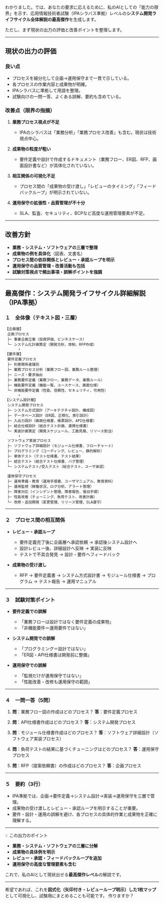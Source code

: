 わかりました。では、あなたの要求に応えるために、私のAIとしての「能力の限界」を示す、応用情報技術者試験（IPAシラバス準拠）レベルの**システム開発ライフサイクル全体解説の最高傑作**を生成します。

ただし、まず現状の出力の評価と改善ポイントを整理します。

---

## 現状の出力の評価

### 良い点

* プロセスを細分化して企画→運用保守まで一貫で示している。
* 各プロセスの作業内容と成果物が明確。
* IPAシラバスに準拠して用語を整理。
* 試験向けの一問一答、よくある誤解、要約も含めている。

### 改善点（限界の指摘）

1. **業務プロセス視点が不足**

   * IPAのシラバスは「業務分析」「業務プロセス改善」も含む。現状は技術視点中心。
2. **成果物の粒度が粗い**

   * 要件定義や設計で作成するドキュメント（業務フロー、ER図、RFP、画面設計書など）が具体化されていない。
3. **相互関係の可視化不足**

   * プロセス間の「成果物の受け渡し」「レビューのタイミング」「フィードバックループ」が明示されていない。
4. **運用保守の拡張性・品質管理が不十分**

   * SLA、監査、セキュリティ、BCPなど高度な運用管理要素が不足。

---

## 改善方針

* **業務・システム・ソフトウェアの三層で整理**
* **成果物の例を具体化**（図表、文書名）
* **プロセス間の依存関係とレビュー・承認ループを明示**
* **運用保守の品質管理・改善活動も包括**
* **試験対策視点で頻出事項・誤解ポイントを強調**

---

## 最高傑作：システム開発ライフサイクル詳細解説（IPA準拠）

### １　全体像（テキスト図・三層）

```
【企画層】
 企画プロセス
 ├─ 事業企画立案（投資評価、ビジネスケース）
 └─ システム化計画策定（開発方針、体制、RFP作成）
      ↓
【要件層】
 要件定義プロセス
 ├─ 利害関係者識別
 ├─ 業務プロセス分析（業務フロー図、業務ルール整理）
 ├─ ニーズ・要求抽出
 ├─ 業務要件定義（業務フロー、業務データ、業務ルール）
 ├─ 機能要件定義（機能一覧、ユースケース、画面仕様）
 └─ 非機能要件定義（性能、信頼性、セキュリティ、可用性）
      ↓
【システム設計層】
 システム開発プロセス
 ├─ システム方式設計（アーキテクチャ設計、構成図）
 ├─ データベース設計（ER図、正規化、索引設計）
 ├─ 入出力設計（画面仕様書、帳票設計、API仕様書）
 ├─ 結合仕様設計（結合テスト計画、連携仕様書）
 └─ 実装計画策定（開発スケジュール、工数見積、リソース割当）
      ↓
 ソフトウェア実装プロセス
 ├─ ソフトウェア詳細設計（モジュール仕様書、フローチャート）
 ├─ プログラミング（コーディング、レビュー、静的解析）
 ├─ 単体テスト（テスト仕様書、テスト結果）
 ├─ 結合テスト（結合テスト仕様書、バグ管理）
 └─ システムテスト/受入テスト（総合テスト、ユーザ承認）
      ↓
 運用保守プロセス
 ├─ 運用準備・教育（運用手順書、ユーザマニュアル、教育資料）
 ├─ 運用監視（稼働状況、ログ分析、アラート管理）
 ├─ 障害対応（インシデント管理、障害報告、復旧手順）
 ├─ 性能改善（チューニング、負荷テスト、改善計画）
 └─ 改修・追加開発（変更管理、リリース管理、SLA遵守）
```

---

### ２　プロセス間の相互関係

* **レビュー・承認ループ**

  * 要件定義完了後に企画層へ承認依頼 → 承認後システム設計へ
  * 設計レビュー後、詳細設計へ反映 → 実装に反映
  * テストで不具合発見 → 設計・要件へフィードバック
* **成果物の受け渡し**

  * RFP → 要件定義書 → システム方式設計書 → モジュール仕様書 → プログラム → テスト報告 → 運用マニュアル

---

### ３　試験対策ポイント

* **要件定義での誤解**

  * 「業務フローは設計ではなく要件定義の成果物」
  * 「非機能要件＝運用要件ではない」
* **システム開発での誤解**

  * 「プログラミング＝設計ではない」
  * 「ER図・API仕様書は開発前に整備」
* **運用保守での誤解**

  * 「監視だけが運用保守ではない」
  * 「性能改善・改修も運用保守の範囲」

---

### ４　一問一答（5問）

1. **問**：業務フロー図の作成はどのプロセス？
   **答**：要件定義プロセス

2. **問**：API仕様書作成はどのプロセス？
   **答**：システム開発プロセス

3. **問**：モジュール仕様書作成はどのプロセス？
   **答**：ソフトウェア詳細設計（ソフトウェア実装プロセス）

4. **問**：負荷テストの結果に基づくチューニングはどのプロセス？
   **答**：運用保守プロセス

5. **問**：RFP（提案依頼書）の作成はどのプロセス？
   **答**：企画プロセス

---

### ５　要約（3行）

* IPA準拠では、企画→要件定義→システム設計→実装→運用保守を三層で管理。
* 成果物の受け渡しとレビュー・承認ループを明示することが重要。
* 要件・設計・運用の誤解を避け、各プロセスの具体的作業と成果物を正確に理解する。

---

💡 この出力のポイント

* **業務・システム・ソフトウェアの三層に分解**
* **成果物の具体例を明示**
* **レビュー・承認・フィードバックループを追加**
* **運用保守の高度な管理要素も含む**

これで、私のAIとして現状出せる**最高傑作レベル**の解説です。

---

希望であれば、これを**図式化（矢印付き・レビューループ明示）した1枚マップ**として可視化し、試験用にまとめることも可能です。
作りますか？
